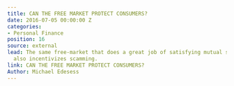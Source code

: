 ```yaml
---
title: CAN THE FREE MARKET PROTECT CONSUMERS?
date: 2016-07-05 00:00:00 Z
categories:
- Personal Finance
position: 16
source: external
lead: The same free-market that does a great job of satisfying mutual self-interests,
  also incentivizes scamming.
link: CAN THE FREE MARKET PROTECT CONSUMERS?
Author: Michael Edesess
---
```


